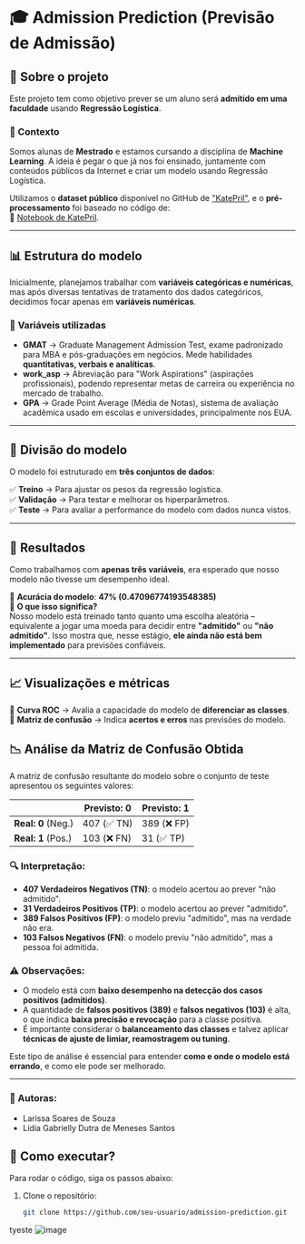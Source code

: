 # 🎓 Admission Prediction (Previsão de Admissão)

## 📌 Sobre o projeto
Este projeto tem como objetivo prever se um aluno será **admitido em uma faculdade** usando **Regressão Logística**.  

### 🔎 Contexto  
Somos alunas de **Mestrado** e estamos cursando a disciplina de **Machine Learning**. A ideia é pegar o que já nos foi ensinado, juntamente com conteúdos públicos da Internet e criar um modelo usando Regressão Logística. 

Utilizamos o **dataset público** disponível no GitHub de ["KatePril"](https://github.com/KatePril/admission-prediction), e o **pré-processamento** foi baseado no código de:  
📌 [Notebook de KatePril](https://github.com/KatePril/admission-prediction/blob/main/notebook.ipynb).  

---

## 📊 Estrutura do modelo
Inicialmente, planejamos trabalhar com **variáveis categóricas e numéricas**, mas após diversas tentativas de tratamento dos dados categóricos, decidimos focar apenas em **variáveis numéricas**.  

### 🔹 **Variáveis utilizadas**
- **GMAT** → Graduate Management Admission Test, exame padronizado para MBA e pós-graduações em negócios. Mede habilidades **quantitativas, verbais e analíticas**.  
- **work_asp** → Abreviação para "Work Aspirations" (aspirações profissionais), podendo representar metas de carreira ou experiência no mercado de trabalho.  
- **GPA** → Grade Point Average (Média de Notas), sistema de avaliação acadêmica usado em escolas e universidades, principalmente nos EUA.  

---

## 🔬 Divisão do modelo
O modelo foi estruturado em **três conjuntos de dados**:

✅ **Treino** → Para ajustar os pesos da regressão logística.  
✅ **Validação** → Para testar e melhorar os hiperparâmetros.  
✅ **Teste** → Para avaliar a performance do modelo com dados nunca vistos.  

---

## 🎯 Resultados
Como trabalhamos com **apenas três variáveis**, era esperado que nosso modelo não tivesse um desempenho ideal.  

📌 **Acurácia do modelo**: **47% (0.47096774193548385)**  
🔎 **O que isso significa?**  
Nosso modelo está treinado tanto quanto uma escolha aleatória – equivalente a jogar uma moeda para decidir entre **"admitido"** ou **"não admitido"**. Isso mostra que, nesse estágio, **ele ainda não está bem implementado** para previsões confiáveis.  

---

## 📈 Visualizações e métricas
🔹 **Curva ROC** → Avalia a capacidade do modelo de **diferenciar as classes**.  
🔹 **Matriz de confusão** → Indica **acertos e erros** nas previsões do modelo.  

## 📉 Análise da Matriz de Confusão Obtida

A matriz de confusão resultante do modelo sobre o conjunto de teste apresentou os seguintes valores:

|                     | **Previsto: 0** | **Previsto: 1** |
|---------------------|----------------|----------------|
| **Real: 0** (Neg.)  | 407 (✅ TN)     | 389 (❌ FP)     |
| **Real: 1** (Pos.)  | 103 (❌ FN)     | 31 (✅ TP)      |

### 🔍 Interpretação:

- **407 Verdadeiros Negativos (TN)**: o modelo acertou ao prever "não admitido".
- **31 Verdadeiros Positivos (TP)**: o modelo acertou ao prever "admitido".
- **389 Falsos Positivos (FP)**: o modelo previu "admitido", mas na verdade não era.
- **103 Falsos Negativos (FN)**: o modelo previu "não admitido", mas a pessoa foi admitida.

### ⚠️ Observações:

- O modelo está com **baixo desempenho na detecção dos casos positivos (admitidos)**.
-  A quantidade de **falsos positivos (389)** e **falsos negativos (103)** é alta, o que indica **baixa precisão e revocação** para a classe positiva.
- É importante considerar o **balanceamento das classes** e talvez aplicar **técnicas de ajuste de limiar, reamostragem ou tuning**.

Este tipo de análise é essencial para entender **como e onde o modelo está errando**, e como ele pode ser melhorado. 

---
### 👥 Autoras: 

- Larissa Soares de Souza 
- Lídia Gabrielly Dutra de Meneses Santos 
  
## 🚀 Como executar?
Para rodar o código, siga os passos abaixo:  
1. Clone o repositório:  
   ```bash
   git clone https://github.com/seu-usuario/admission-prediction.git

tyeste
![image](https://github.com/user-attachments/assets/16dfd028-c0d1-40e6-95fc-71071aedc7d3)

